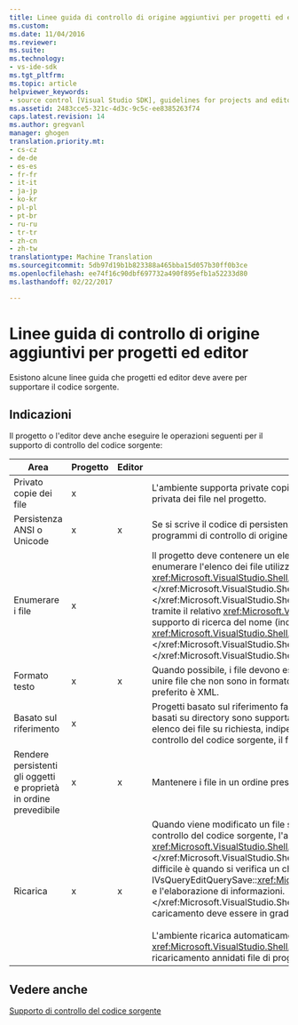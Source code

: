 ```yaml
---
title: Linee guida di controllo di origine aggiuntivi per progetti ed editor | Documenti di Microsoft
ms.custom: 
ms.date: 11/04/2016
ms.reviewer: 
ms.suite: 
ms.technology:
- vs-ide-sdk
ms.tgt_pltfrm: 
ms.topic: article
helpviewer_keywords:
- source control [Visual Studio SDK], guidelines for projects and editors
ms.assetid: 2483cce5-321c-4d3c-9c5c-ee8385263f74
caps.latest.revision: 14
ms.author: gregvanl
manager: ghogen
translation.priority.mt:
- cs-cz
- de-de
- es-es
- fr-fr
- it-it
- ja-jp
- ko-kr
- pl-pl
- pt-br
- ru-ru
- tr-tr
- zh-cn
- zh-tw
translationtype: Machine Translation
ms.sourcegitcommit: 5db97d19b1b823388a465bba15d057b30ff0b3ce
ms.openlocfilehash: ee74f16c90dbf697732a490f895efb1a52233d80
ms.lasthandoff: 02/22/2017

---
```

# <a name="additional-source-control-guidelines-for-projects-and-editors"></a>Linee guida di controllo di origine aggiuntivi per progetti ed editor
Esistono alcune linee guida che progetti ed editor deve avere per supportare il codice sorgente.  
  
## <a name="guidelines"></a>Indicazioni  
 Il progetto o l'editor deve anche eseguire le operazioni seguenti per il supporto di controllo del codice sorgente:  
  
|Area|Progetto|Editor|Dettagli|  
|----------|-------------|------------|-------------|  
|Privato copie dei file|x||L'ambiente supporta private copie dei file. Ogni persona integrato nel progetto, ovvero ha proprio propria copia privata dei file nel progetto.|  
|Persistenza ANSI o Unicode|x|x|Se si scrive il codice di persistenza, vengono mantenuti i file in formato ANSI poiché la maggior parte dei programmi di controllo di origine al momento non supportano Unicode.|  
|Enumerare i file|x||Il progetto deve contenere un elenco specifico di tutti i file in esso contenuti e deve essere in grado di enumerare l'elenco dei file utilizzando il <xref:Microsoft.VisualStudio.Shell.Interop.IVsSccProject2>o <xref:Microsoft.VisualStudio.Shell.Interop.IVsHierarchy.GetProperty%2A>(VSH_PROPID_First_Child/Next_Sibling).</xref:Microsoft.VisualStudio.Shell.Interop.IVsHierarchy.GetProperty%2A> </xref:Microsoft.VisualStudio.Shell.Interop.IVsSccProject2> Il progetto deve inoltre esporre i nomi di elemento tramite il relativo <xref:Microsoft.VisualStudio.Shell.Interop.IVsProject.GetMkDocument%2A>implementazione e supporto di ricerca del nome (inclusi file speciali) tramite il relativo <xref:Microsoft.VisualStudio.Shell.Interop.IVsProject.IsDocumentInProject%2A>implementazione.</xref:Microsoft.VisualStudio.Shell.Interop.IVsProject.IsDocumentInProject%2A> </xref:Microsoft.VisualStudio.Shell.Interop.IVsProject.GetMkDocument%2A>|  
|Formato testo|x|x|Quando possibile, i file devono essere in formato testo per supportare l'unione di versioni diverse. Impossibile unire file che non sono in formato testo con altre versioni del file in un secondo momento. Il formato di testo preferito è XML.|  
|Basato sul riferimento|x||Progetti basato sul riferimento facilmente sono supportati nel controllo del codice sorgente. Tuttavia, progetti basati su directory sono supportati anche dal controllo del codice sorgente, purché il progetto può produrre un elenco dei file su richiesta, indipendentemente dall'esistano di tali file sul disco. Quando si apre un progetto dal controllo del codice sorgente, il file di progetto diventa inattivo prima di qualsiasi file.|  
|Rendere persistenti gli oggetti e proprietà in ordine prevedibile|x|x|Mantenere i file in un ordine prestabilito, ad esempio ordine alfabetico, per facilitare l'unione.|  
|Ricarica|x|x|Quando viene modificato un file su disco, l'editor deve essere in grado di ricaricare il file. Quando partecipa a controllo del codice sorgente, l'ambiente ricarica dati per l'utente chiamando il <xref:Microsoft.VisualStudio.Shell.Interop.IVsPersistDocData2.ReloadDocData%2A>implementazione.</xref:Microsoft.VisualStudio.Shell.Interop.IVsPersistDocData2.ReloadDocData%2A> Il caso di ricarica più difficile è quando si verifica un checkpoint quando è stato chiamato IVsQueryEditQuerySave::<xref:Microsoft.VisualStudio.Shell.Interop.IVsQueryEditQuerySave2.QueryEditFiles%2A> e l'elaborazione di informazioni.</xref:Microsoft.VisualStudio.Shell.Interop.IVsQueryEditQuerySave2.QueryEditFiles%2A> Tuttavia, il codice di caricamento deve essere in grado di eseguire in questa situazione.<br /><br /> L'ambiente ricarica automaticamente i file di progetto. Tuttavia, è necessario implementare un progetto <xref:Microsoft.VisualStudio.Shell.Interop.IVsPersistHierarchyItem2>se è nidificata gerarchie per supportare il ricaricamento annidati file di progetto.</xref:Microsoft.VisualStudio.Shell.Interop.IVsPersistHierarchyItem2>|  
  
## <a name="see-also"></a>Vedere anche  
 [Supporto di controllo del codice sorgente](../../extensibility/internals/supporting-source-control.md)
